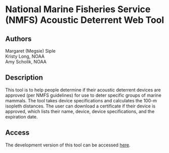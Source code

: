 # National Marine Fisheries Service (NMFS) Acoustic Deterrent Web Tool

## Authors 
Margaret (Megsie) Siple \
Kristy Long, NOAA \
Amy Scholik, NOAA 

## Description
This tool is to help people determine if their acoustic deterrent devices are approved (per NMFS guidelines) for use to deter specific groups of marine mammals. The tool takes device specifications and calculates the 100-m isopleth distances. The user can download a certificate if their device is approved, which lists their name, device, device specifications, and the expiration date. 

## Access
The development version of this tool can be accessed [here](https://jmlondon.shinyapps.io/AcousticThresholds/).  
